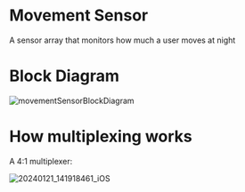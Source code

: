 # Movement Sensor
A sensor array that monitors how much a user moves at night 

# Block Diagram

![movementSensorBlockDiagram](https://github.com/aleighwood/moveMent-Sensor/assets/86426050/05f13cd5-54cd-4cd4-9548-68046006af2a)

# How multiplexing works 
A 4:1 multiplexer:

![20240121_141918461_iOS](https://github.com/aleighwood/moveMent-Sensor/assets/86426050/03cfa3bf-7c09-45bd-8b33-6cdb224f1e35)
